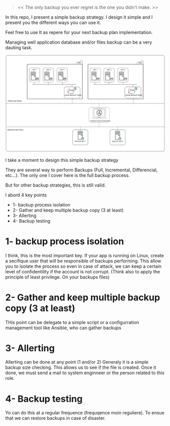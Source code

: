 > << The only backup you ever regret is the one you didn't make. >>

In this repo, I present a simple backup strategy. I design it simple and I present you the different ways you can use it. 

Feel free to use It as repere for your next backup plan implementation.

Managing well application database and/or files backup can be a very dauting task.

![Database and files backups system design](db_and_files_backup_system.svg)

I take a moment to design this simple backup strategy 

They are several way to perform Backups (Full, Incremental, Differencial, etc...). The only one I cover here is the full backup process.

But for other backup strategies, this is still valid.

I abord 4 key points 

- 1- backup process isolation
- 2- Gather and keep multiple backup copy (3 at least)
- 3- Allerting
- 4- Backup testing

# 1- backup process isolation

I think, this is the most important key. If your app is running on Linux, create a secifique user that will be responsible of backups performing. This allow you to isolate the process so even in case of attack, we can keep a certain level of confidentility if the account is not corrupt. (Think also to apply the principle of least privilege. On your backups files)



# 2- Gather and keep multiple backup copy (3 at least)
THis point can be delegate to a simple script or a configurration management tool like Ansible, who can gather backups

# 3- Allerting 
Allerting can be done at any point (1 and/or 2) Generaly it is a simple backup size checking. This allows us to see if the file is created. 
Once it done, we must send a mail to system enginneer or the person related to this role.

# 4- Backup testing
Yo can do this at a regular frequence (frequqence moin reguliere). To ensue that we can restore backups in case of disaster.

